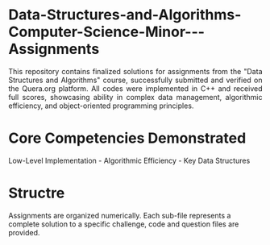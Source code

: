 # Data-Structures-and-Algorithms-Computer-Science-Minor---Assignments
<p align="justify"> This repository contains finalized solutions for assignments from the "Data Structures and Algorithms" course, successfully submitted and verified on the Quera.org platform.
All codes were implemented in C++ and received full scores, showcasing ability in complex data management, algorithmic efficiency, and object-oriented programming principles. </p>

# Core Competencies Demonstrated
Low-Level Implementation - 
Algorithmic Efficiency - 
Key Data Structures
# Structre
Assignments are organized numerically. Each sub-file represents a complete solution to a specific challenge, code and question files are provided.
